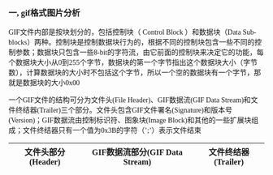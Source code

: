﻿<font face="微软雅黑"  >

### 一, gif格式图片分析

GIF文件内部是按块划分的，包括控制块（ Control Block ）和数据块（Data Sub-blocks）两种。控制块是控制数据块行为的，根据不同的控制块包含一些不同的控制参数；数据块只包含一些8-bit的字符流，由它前面的控制块来决定它的功能，每个数据块大小从0到255个字节，数据块的第一个字节指出这个数据块大小（字节数），计算数据块的大小时不包括这个字节，所以一个空的数据块有一个字节，那就是数据块的大小0x00



一个GIF文件的结构可分为文件头(File Header)、GIF数据流(GIF Data Stream)和文件终结器(Trailer)三个部分。文件头包含GIF文件署名(Signature)和版本号(Version)；GIF数据流由控制标识符、图象块(Image Block)和其他的一些扩展块组成；文件终结器只有一个值为0x3B的字符（’;’）表示文件结束

|文件头部分(Header)|GIF数据流部分(GIF Data Stream)|文件终结器(Trailer)|
|-|-|-|

</font>